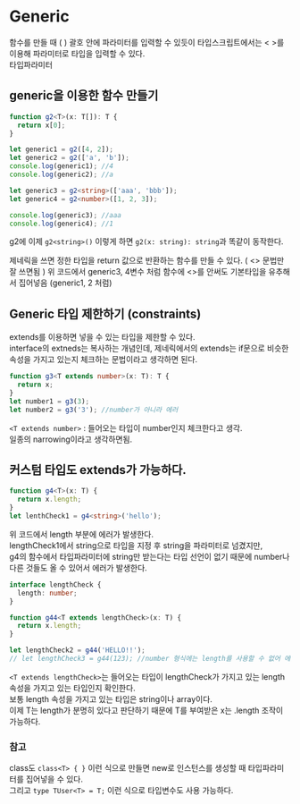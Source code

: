 # Generic

함수를 만들 때 ( ) 괄호 안에 파라미터를 입력할 수 있듯이 타입스크립트에서는 < >를 이용해 파라미터로 타입을 입력할 수 있다.  
<T> 타입파라미터

## generic을 이용한 함수 만들기

```typescript
function g2<T>(x: T[]): T {
  return x[0];
}

let generic1 = g2([4, 2]);
let generic2 = g2(['a', 'b']);
console.log(generic1); //4
console.log(generic2); //a

let generic3 = g2<string>(['aaa', 'bbb']);
let generic4 = g2<number>([1, 2, 3]);

console.log(generic3); //aaa
console.log(generic4); //1
```

g2에 이제 `g2<string>()` 이렇게 하면 `g2(x: string): string`과 똑같이 동작한다.

제네릭을 쓰면 정한 타입을 return 값으로 반환하는 함수를 만들 수 있다. ( <> 문법만 잘 쓰면됨 )
위 코드에서 generic3, 4변수 처럼 함수에 <>를 안써도 기본타입을 유추해서 집어넣음 (generic1, 2 처럼)

## Generic 타입 제한하기 (constraints)

extends를 이용하면 넣을 수 있는 타입을 제한할 수 있다.  
interface의 extneds는 복사하는 개념인데, 제네릭에서의 extends는 if문으로 비슷한 속성을 가지고 있는지 체크하는 문법이라고 생각하면 된다.

```typescript
function g3<T extends number>(x: T): T {
  return x;
}
let number1 = g3(3);
let number2 = g3('3'); //number가 아니라 에러
```

`<T extends number>` : 들어오는 타입이 number인지 체크한다고 생각.  
일종의 narrowing이라고 생각하면됨.

## 커스텀 타입도 extends가 가능하다.

```typescript
function g4<T>(x: T) {
  return x.length;
}
let lenthCheck1 = g4<string>('hello');
```

위 코드에서 length 부분에 에러가 발생한다.  
lengthCheck1에서 string으로 타입을 지정 후 string을 파라미터로 넘겼지만,  
g4의 함수에서 타입파라미터에 string만 받는다는 타입 선언이 없기 때문에 number나 다른 것들도 올 수 있어서 에러가 발생한다.

```typescript
interface lengthCheck {
  length: number;
}

function g44<T extends lengthCheck>(x: T) {
  return x.length;
}

let lengthCheck2 = g44('HELLO!!');
// let lengthCheck3 = g44(123); //number 형식에는 length를 사용할 수 없어 에러남
```

`<T extends lengthCheck>`는 들어오는 타입이 lengthCheck가 가지고 있는 length 속성을 가지고 있는 타입인지 확인한다.  
보통 length 속성을 가지고 있는 타입은 string이나 array이다.  
이제 T는 length가 분명히 있다고 판단하기 때문에 T를 부여받은 x는 .length 조작이 가능하다.

### 참고

class도 `class<T> { }` 이런 식으로 만들면 new로 인스턴스를 생성할 때 타입파라미터를 집어넣을 수 있다.  
그리고 `type TUser<T> = T;` 이런 식으로 타입변수도 사용 가능하다.
